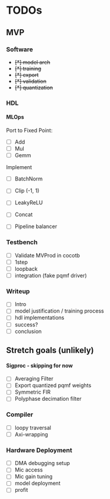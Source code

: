 # TODOs

## MVP
### Software
- ~~[*] model arch~~
- ~~[*] training~~
- ~~[*] export~~
- ~~[*] validation~~
- ~~[*] quantization~~

### HDL

#### MLOps
Port to Fixed Point:
- [ ] Add
- [ ] Mul
- [ ] Gemm

Implement
- [ ] BatchNorm
- [ ] Clip (-1, 1)
- [ ] LeakyReLU
- [ ] Concat
- [ ] Pipeline balancer


### Testbench
- [ ] Validate MVProd in cocotb
- [ ] 1step
- [ ] loopback
- [ ] integration (fake pqmf driver)

### Writeup
- [ ] Intro
- [ ] model justification / training process
- [ ] hdl implementations
- [ ] success?
- [ ] conclusion

## Stretch goals (unlikely)

#### Sigproc - skipping for now
- [ ] Averaging Filter
- [ ] Export quantized pqmf weights
- [ ] Symmetric FIR
- [ ] Polyphase decimation filter

### Compiler
- [ ] loopy traversal
- [ ] Axi-wrapping

### Hardware Deployment
- [ ] DMA debugging setup
- [ ] Mic access
- [ ] Mic gain tuning
- [ ] model deployment
- [ ] profit
